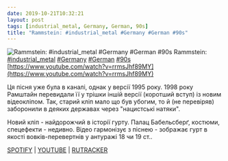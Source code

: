 ```yaml
---
date: 2019-10-21T10:32:21
layout: post
tags: [industrial_metal, Germany, German, 90s]
title: "Rammstein: #industrial_metal #Germany #German #90s"
---
```

![Rammstein: #industrial_metal #Germany #German #90s](https://i.ytimg.com/vi/rrmsJhf89MY/maxresdefault.jpg)
Rammstein: [#industrial_metal](/tags/#industrial_metal) [#Germany](/tags/#Germany) [#German](/tags/#German) [#90s](/tags/#90s) [https://www.youtube.com/watch?v=rrmsJhf89MY](https://www.youtube.com/watch?v=rrmsJhf89MY)

Ця пісня уже була в каналі, однак у версії 1995 року. 1998 року Рамштайн перевидали її у трішки іншій версії (коротший вступ) із новим відеокліпом. Так, старий кліп мало що був убогим, то й (не перевіряв) заборонили в деяких державах через &quot;нацистські натяки&quot;.

Новий кліп - найдорожчий в історії гурту. Палац Бабельсберґ, костюми, спецефекти - недивно. Відео гармонізує з піснею - зображає гурт в якості вовків-перевертнів у антуражі 18 чи 19 ст..

[SPOTIFY](https://open.spotify.com/album/7aC0RZ6wsDXWF3RP2Pvu5o) | [YOUTUBE](https://www.youtube.com/playlist?list=PLFI4qRuYmesD03T2Tr2l5nH0awpr_V6VW) | [RUTRACKER](https://rutracker.org/forum/viewtopic.php?t=5732323)
